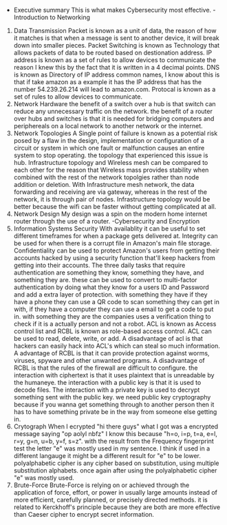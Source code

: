 - Executive summary
This is what makes Cybersecurity most effective. 
-Introduction to Networking
1. Data Transmission 
Packet is known as a unit of data, the reason of how it matches is that when a message is sent to another device, it will break down into smaller pieces. Packet Switching is known as Technology that allows packets of data to be routed based on destionation address. IP address is known as a set of rules to allow devices to communicate the reason I knew this by the fact that it is written in a 4 decimal points. DNS is known as Directory of IP address common names, I know about this is that if take amazon as a example it has the IP address that has the number 54.239.26.214 will lead to amazon.com. Protocal is known as a set of rules to allow devices to communicate. 
2. Network Hardware
the benefit of a switch over a hub is that switch can reduce any unnecessary traffic on the network. the benefit of a router over hubs and switches is that it is needed for bridging computers and periphereals on a local network to another network or the internet.
3. Network Topologies
A Single point of failure is known as a potential risk posed by a flaw in the design, implementation or configuration of a circuit or system in which one fault or malfunction causes an entire system to stop operating. the topology that experienced this issue is hub. Infrastructure topology and Wireless mesh can be compared to each other for the reason that Wireless mass provides stability when combined with the rest of the network topolgies rather than node addition or deletion. With Infrastructure mesh network, the data forwarding and receiving are via gateway, whereas in the rest of the network, it is through pair of nodes. Infrastructure topology would be better because the wifi can be faster without getting complicated at all.
4. Network Design
My design was a spin on the modern home internet router through the use of a router. 
-Cybersecurity and Encryption
5. Information Systems Security
With availablity it can be useful to set different timeframes for when a package gets delivered at. Integrity can be used for when there is a corrupt file in Amazon's main file storage. Confidentiality can be used to protect Amazon's users from getting their accounts hacked by using a security function that'll keep hackers from getting into their accounts. The three daily tasks that require authentication are something they know, something they have, and something they are. these can be used to convert to multi-factor authentication by doing what they know for a users ID and Password and add a extra layer of protection. with something they have if they have a phone they can use a QR code to scan something they can get in with, if they have a computer they can use a email to get a code to put in. with something they are the companies uses a verification thing to check if it is a actually person and not a robot. ACL is known as Access control list and RCBL is known as role-based access control. ACL can be used to read, delete, write, or add. A disadvantage of acl is that hackers can easily hack into ACL's which can steal so much information. A advantage of RCBL is that it can provide protection against worms, viruses, spyware and other unwanted programs. A disadvantage of RCBL is that the rules of the firewall are difficult to configure. the interaction with ciphertext is that it uses plaintext that is unreadable by the humaneye. the interaction with a public key is that it is used to decode files. The interaction with a private key is used to decrypt something sent with the public key. we need public key cryptography because if you wanna get something through to another person then it has to have something private be in the way from someone else getting in. 
6. Crytograph
When I ecrypted "hi there guys" what I got was a encrypted message saying "op aolyl nbfz" I know this because "h=o, i=p, t=a, e=l, r=y, g=n, u=b, y=f, s=z". with the result from the Frequency fingerprint test the letter "e" was mostly used in my sentence. I think if used in a different langauge it might be a different result for "e" to be lower. polyalphabetic cipher is any cipher based on substitution, using multiple substitution alphabets. once again after using the polyalphabetic cipher "e" was mostly used. 
7. Brute-Force
Brute-Force is relying on or achieved through the application of force, effort, or power in usually large amounts instead of more efficient, carefully planned, or precisely directed methods. it is related to Kerckhoff's principle because they are both are more effective than Caeser cipher to encrypt secret information. 
